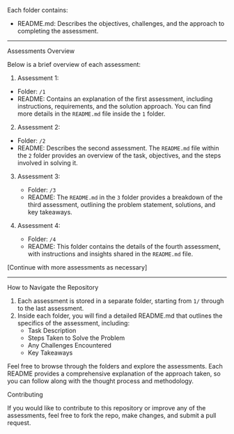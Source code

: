
Each folder contains:
- README.md: Describes the objectives, challenges, and the approach to completing the assessment.

---

Assessments Overview

Below is a brief overview of each assessment:
 1. Assessment 1:
   - Folder: `/1`
   - README: Contains an explanation of the first assessment, including instructions, requirements, and the solution approach. You can find more details in the `README.md` file inside the `1` folder.

 2. Assessment 2:
   - Folder: `/2`
   - README: Describes the second assessment. The `README.md` file within the `2` folder provides an overview of the task, objectives, and the steps involved in solving it.

3. Assessment 3: 
   - Folder: `/3`
   - README: The `README.md` in the `3` folder provides a breakdown of the third assessment, outlining the problem statement, solutions, and key takeaways.

4. Assessment 4:
   - Folder: `/4`
   - README: This folder contains the details of the fourth assessment, with instructions and insights shared in the `README.md` file.

[Continue with more assessments as necessary]

---

How to Navigate the Repository

1. Each assessment is stored in a separate folder, starting from `1/` through to the last assessment.
2. Inside each folder, you will find a detailed README.md that outlines the specifics of the assessment, including:
   - Task Description
   - Steps Taken to Solve the Problem
   - Any Challenges Encountered
   - Key Takeaways

Feel free to browse through the folders and explore the assessments. Each README provides a comprehensive explanation of the approach taken, so you can follow along with the thought process and methodology.

Contributing

If you would like to contribute to this repository or improve any of the assessments, feel free to fork the repo, make changes, and submit a pull request.
